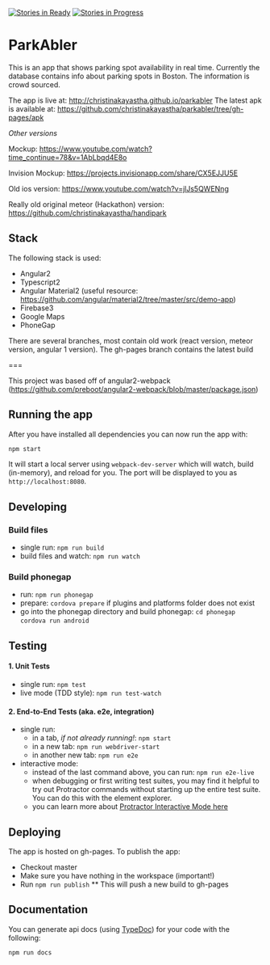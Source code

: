 [![Stories in Ready](https://badge.waffle.io/christinakayastha/parkable.png?label=ready&title=Ready)](https://waffle.io/christinakayastha/parkable)
[![Stories in Progress](https://badge.waffle.io/christinakayastha/parkable.png?label=in%20progress&title=In%20Progress)](https://waffle.io/christinakayastha/parkable)
# ParkAbler

This is an app that shows parking spot availability in real time. Currently the database contains info about parking spots in Boston. The information is crowd sourced.

The app is live at: http://christinakayastha.github.io/parkabler
The latest apk is available at: https://github.com/christinakayastha/parkabler/tree/gh-pages/apk

*Other versions*

Mockup: https://www.youtube.com/watch?time_continue=78&v=1AbLbqd4E8o

Invision Mockup: https://projects.invisionapp.com/share/CX5EJJU5E

Old ios version: https://www.youtube.com/watch?v=jlJs5QWENng

Really old original meteor (Hackathon) version: https://github.com/christinakayastha/handipark

## Stack
The following stack is used:
* Angular2
* Typescript2
* Angular Material2 (useful resource: https://github.com/angular/material2/tree/master/src/demo-app)
* Firebase3
* Google Maps
* PhoneGap

There are several branches, most contain old work (react version, meteor version, angular 1 version).
The gh-pages branch contains the latest build

===

This project was based off of angular2-webpack (https://github.com/preboot/angular2-webpack/blob/master/package.json)

## Running the app

After you have installed all dependencies you can now run the app with:

```bash
npm start
```

It will start a local server using `webpack-dev-server` which will watch, build (in-memory), and reload for you. The port will be displayed to you as `http://localhost:8080`.

## Developing

### Build files

* single run: `npm run build`
* build files and watch: `npm run watch`

### Build phonegap

* run: `npm run phonegap`
* prepare: `cordova prepare` if plugins and platforms folder does not exist
* go into the phonegap directory and build phonegap: `cd phonegap` `cordova run android`

## Testing

#### 1. Unit Tests

* single run: `npm test`
* live mode (TDD style): `npm run test-watch`

#### 2. End-to-End Tests (aka. e2e, integration)

* single run:
  * in a tab, *if not already running!*: `npm start`
  * in a new tab: `npm run webdriver-start`
  * in another new tab: `npm run e2e`
* interactive mode:
  * instead of the last command above, you can run: `npm run e2e-live`
  * when debugging or first writing test suites, you may find it helpful to try out Protractor commands without starting up the entire test suite. You can do this with the element explorer.
  * you can learn more about [Protractor Interactive Mode here](https://github.com/angular/protractor/blob/master/docs/debugging.md#testing-out-protractor-interactively)

## Deploying
The app is hosted on gh-pages. To publish the app:
* Checkout master
* Make sure you have nothing in the workspace (important!)
* Run `npm run publish`
** This will push a new build to gh-pages 

## Documentation

You can generate api docs (using [TypeDoc](http://typedoc.io/)) for your code with the following:
```bash
npm run docs
```
